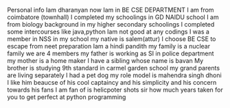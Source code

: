 Personal info
Iam dharanyan
now Iam in BE CSE DEPARTMENT
I am from coimbatore (townhall)
I completed my schoolings in GD NAIDU school
I am from biology background in my higher secondary schoolings
I completed some intercourses like java,python
Iam not good at any codings
I was a member in NSS in my school
my native is salem(attur)
I choose BE CSE to escape from neet preparation
Iam a hindi pandith
my family is a nuclear family
we are 4 members 
my father is working as SI in police department 
my mother is a home maker
I have a sibling whose name is bavan
My brother is studying 9th standard in carmel garden school
my grand parents are living separately
I had a pet dog 
my role model is mahendra singh dhoni
I like him beaucse of his cool captaincy and his simplicity and his concern towards his fans
I am fan of is helicpoter shots
sir how much years taken for you to get perfect at python programming






